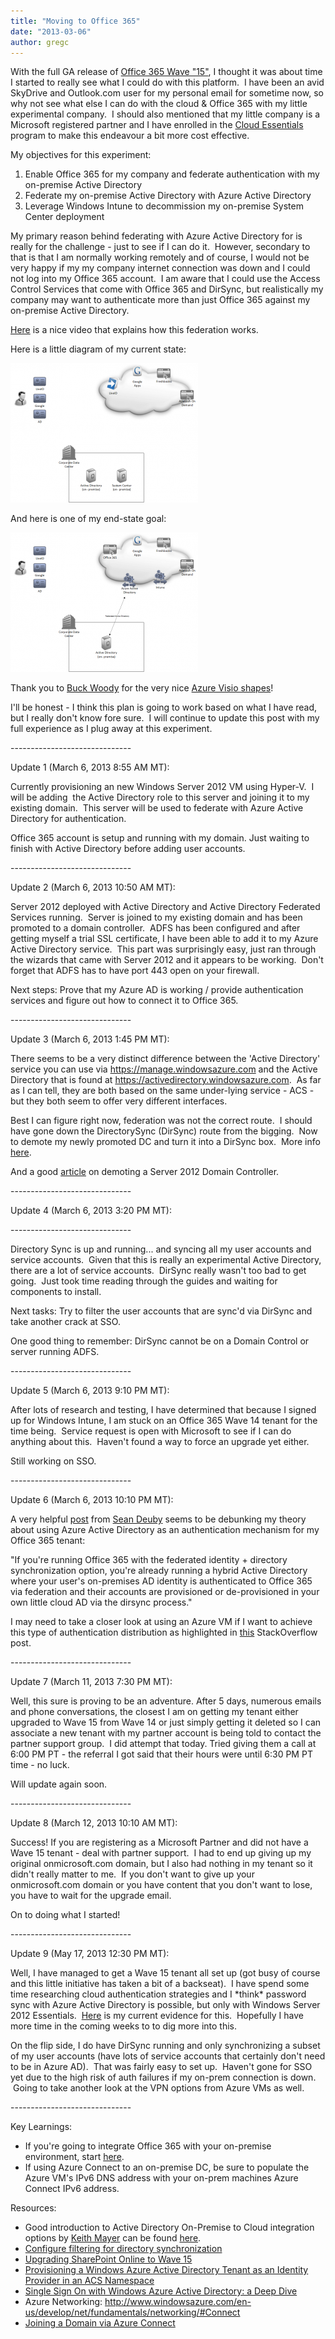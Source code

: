 ```yaml
---
title: "Moving to Office 365"
date: "2013-03-06"
author: gregc
---
```


With the full GA release of [Office 365 Wave "15"](http://www.microsoft.com/en-us/news/Press/2013/Feb13/02-27OfficeCommercialGAPR.aspx), I thought it was about time I started to really see what I could do with this platform.  I have been an avid SkyDrive and Outlook.com user for my personal email for sometime now, so why not see what else I can do with the cloud & Office 365 with my little experimental company.  I should also mentioned that my little company is a Microsoft registered partner and I have enrolled in the [Cloud Essentials](https://mspartner.microsoft.com/en/us/pages/solutions/access-cloud-partner-program-benefits.aspx) program to make this endeavour a bit more cost effective.

My objectives for this experiment:

1. Enable Office 365 for my company and federate authentication with my on-premise Active Directory
2. Federate my on-premise Active Directory with Azure Active Directory
3. Leverage Windows Intune to decommission my on-premise System Center deployment

My primary reason behind federating with Azure Active Directory for is really for the challenge - just to see if I can do it.  However, secondary to that is that I am normally working remotely and of course, I would not be very happy if my my company internet connection was down and I could not log into my Office 365 account.  I am aware that I could use the Access Control Services that come with Office 365 and DirSync, but realistically my company may want to authenticate more than just Office 365 against my on-premise Active Directory.

[Here](http://channel9.msdn.com/Series/Windows-Azure-Active-Directory/Windows-Azure-Active-Directory-Cartoon) is a nice video that explains how this federation works.

Here is a little diagram of my current state:

[![Experiment-CurrentState](images/Experiment-CurrentState-300x223.png)](http://spinsiders.com/gregc/files/2013/03/Experiment-CurrentState.png)

And here is one of my end-state goal:

[![Experiment-EndState](images/Experiment-EndState-300x223.png)](http://spinsiders.com/gregc/files/2013/03/Experiment-EndState.png)

Thank you to [Buck Woody](http://sqlblog.com/blogs/buck_woody/default.aspx) for the very nice [Azure Visio shapes](http://http://sqlblog.com/blogs/buck_woody/archive/2012/07/25/windows-azure-visio-shapes.aspx)!

I'll be honest - I think this plan is going to work based on what I have read, but I really don't know fore sure.  I will continue to update this post with my full experience as I plug away at this experiment.

\------------------------------

Update 1 (March 6, 2013 8:55 AM MT):

Currently provisioning an new Windows Server 2012 VM using Hyper-V.  I will be adding  the Active Directory role to this server and joining it to my existing domain.  This server will be used to federate with Azure Active Directory for authentication.

Office 365 account is setup and running with my domain. Just waiting to finish with Active Directory before adding user accounts.

\------------------------------

Update 2 (March 6, 2013 10:50 AM MT):

Server 2012 deployed with Active Directory and Active Directory Federated Services running.  Server is joined to my existing domain and has been promoted to a domain controller.  ADFS has been configured and after getting myself a trial SSL certificate, I have been able to add it to my Azure Active Directory service.  This part was surprisingly easy, just ran through the wizards that came with Server 2012 and it appears to be working.  Don't forget that ADFS has to have port 443 open on your firewall.

Next steps: Prove that my Azure AD is working / provide authentication services and figure out how to connect it to Office 365.

\------------------------------

Update 3 (March 6, 2013 1:45 PM MT):

There seems to be a very distinct difference between the 'Active Directory' service you can use via https://manage.windowsazure.com and the Active Directory that is found at https://activedirectory.windowsazure.com.  As far as I can tell, they are both based on the same under-lying service - ACS - but they both seem to offer very different interfaces.

Best I can figure right now, federation was not the correct route.  I should have gone down the DirectorySync (DirSync) route from the bigging.  Now to demote my newly promoted DC and turn it into a DirSync box.  More info [here](http://technet.microsoft.com/library/en-us/jj151831).

And a good [article](http://technet.microsoft.com/en-us/library/jj574104.aspx) on demoting a Server 2012 Domain Controller.

\------------------------------

Update 4 (March 6, 2013 3:20 PM MT):

\------------------------------

Directory Sync is up and running... and syncing all my user accounts and service accounts.  Given that this is really an experimental Active Directory, there are a lot of service accounts.  DirSync really wasn't too bad to get going.  Just took time reading through the guides and waiting for components to install.

Next tasks: Try to filter the user accounts that are sync'd via DirSync and take another crack at SSO.

One good thing to remember: DirSync cannot be on a Domain Control or server running ADFS.

\------------------------------

Update 5 (March 6, 2013 9:10 PM MT):

After lots of research and testing, I have determined that because I signed up for Windows Intune, I am stuck on an Office 365 Wave 14 tenant for the time being.  Service request is open with Microsoft to see if I can do anything about this.  Haven't found a way to force an upgrade yet either.

Still working on SSO.

\------------------------------

Update 6 (March 6, 2013 10:10 PM MT):

A very helpful [post](http://www.windowsitpro.com/article/active-directory/microsoft-active-directory-cloud-windows-azure-active-directory-143222) from [Sean Deuby](http://www.windowsitpro.com/author/5202540/SeanDeuby) seems to be debunking my theory about using Azure Active Directory as an authentication mechanism for my Office 365 tenant:

"If you're running Office 365 with the federated identity + directory synchronization option, you're already running a hybrid Active Directory where your user's on-premises AD identity is authenticated to Office 365 via federation and their accounts are provisioned or de-provisioned in your own little cloud AD via the dirsync process."

I may need to take a closer look at using an Azure VM if I want to achieve this type of authentication distribution as highlighted in [this](http://stackoverflow.com/questions/12949579/setting-up-active-directory-on-azure-as-a-failover-instance) StackOverflow post.

\------------------------------

Update 7 (March 11, 2013 7:30 PM MT):

Well, this sure is proving to be an adventure. After 5 days, numerous emails and phone conversations, the closest I am on getting my tenant either upgraded to Wave 15 from Wave 14 or just simply getting it deleted so I can associate a new tenant with my partner account is being told to contact the partner support group.  I did attempt that today. Tried giving them a call at 6:00 PM PT - the referral I got said that their hours were until 6:30 PM PT time - no luck.

Will update again soon.

\------------------------------

Update 8 (March 12, 2013 10:10 AM MT):

Success! If you are registering as a Microsoft Partner and did not have a Wave 15 tenant - deal with partner support.  I had to end up giving up my original onmicrosoft.com domain, but I also had nothing in my tenant so it didn't really matter to me.  If you don't want to give up your onmicrosoft.com domain or you have content that you don't want to lose, you have to wait for the upgrade email.

On to doing what I started!

\------------------------------

Update 9 (May 17, 2013 12:30 PM MT):

Well, I have managed to get a Wave 15 tenant all set up (got busy of course and this little initiative has taken a bit of a backseat).  I have spend some time researching cloud authentication strategies and I \*think\* password sync with Azure Active Directory is possible, but only with Windows Server 2012 Essentials.  [Here](http://social.technet.microsoft.com/wiki/contents/articles/16168.office-365-integration-service-reports-not-running-after-install-update-rollup-1-for-windows-server-2012-essentials-kb2781267.aspx) is my current evidence for this.  Hopefully I have more time in the coming weeks to to dig more into this.

On the flip side, I do have DirSync running and only synchronizing a subset of my user accounts (have lots of service accounts that certainly don't need to be in Azure AD).  That was fairly easy to set up.  Haven't gone for SSO yet due to the high risk of auth failures if my on-prem connection is down.  Going to take another look at the VPN options from Azure VMs as well.

\------------------------------

Key Learnings:

- If you're going to integrate Office 365 with your on-premise environment, start [here](http://community.office365.com/en-us/forums/183/p/2285/8155.aspx).
- If using Azure Connect to an on-premise DC, be sure to populate the Azure VM's IPv6 DNS address with your on-prem machines Azure Connect IPv6 address.

Resources:

- Good introduction to Active Directory On-Premise to Cloud integration options by [Keith Mayer](http://social.technet.microsoft.com/profile/keithmayer/) can be found [here](http://blogs.technet.com/b/keithmayer/archive/2013/01/06/options-for-building-active-directory-in-the-cloud-with-windows-azure.aspx#.UTep7jCzfw-).
- [Configure filtering for directory synchronization](http://technet.microsoft.com/en-us/library/jj710171.aspx)
- [Upgrading SharePoint Online to Wave 15](http://sharepoint.microsoft.com/blog/Pages/BlogPost.aspx?pID=1052)
- [Provisioning a Windows Azure Active Directory Tenant as an Identity Provider in an ACS Namespace](http://blogs.msdn.com/b/vbertocci/archive/2012/11/07/provisioning-a-directory-tenant-as-an-identity-provider-in-an-acs-namespace.aspx)
- [Single Sign On with Windows Azure Active Directory: a Deep Dive](http://blogs.msdn.com/b/vbertocci/archive/2012/07/12/single-sign-on-with-windows-azure-active-directory-a-deep-dive.aspx)
- Azure Networking: http://www.windowsazure.com/en-us/develop/net/fundamentals/networking/#Connect
- [Joining a Domain via Azure Connect](http://social.msdn.microsoft.com/Forums/en-US/windowsazureconnectivity/thread/a651cfd9-c12c-4db7-8924-8916b9b02346)
